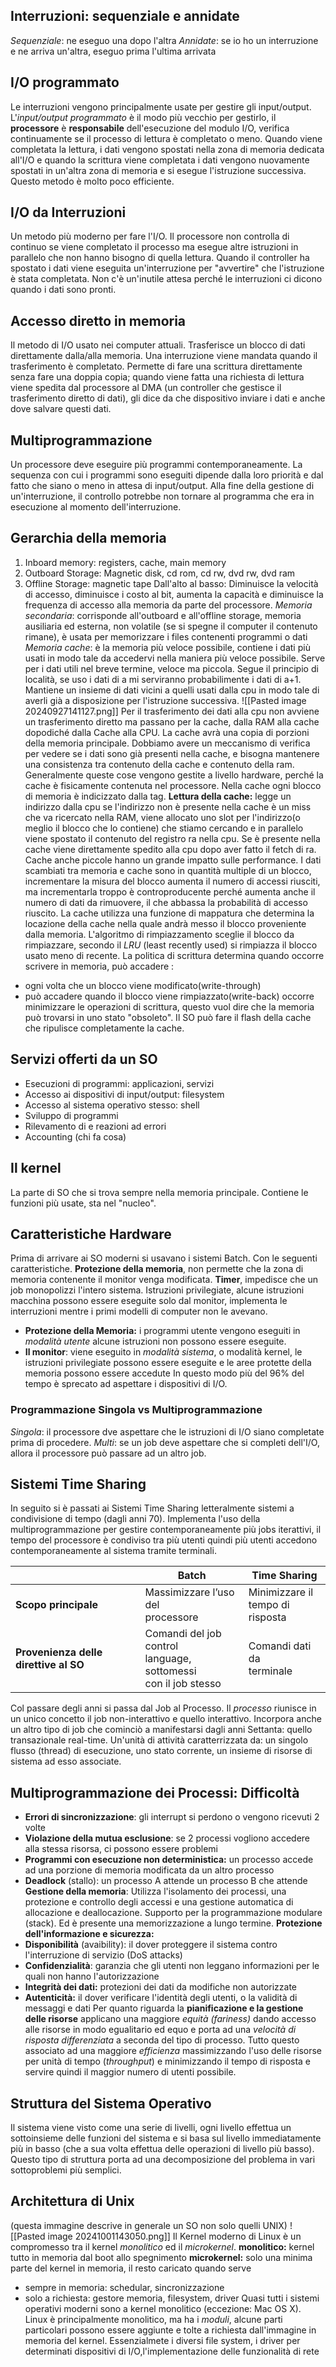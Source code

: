 ## Interruzioni: sequenziale e annidate
*Sequenziale*:  ne eseguo una dopo l'altra
*Annidate*: se io ho un interruzione e ne arriva un'altra, eseguo prima l'ultima arrivata
## I/O programmato
Le interruzioni vengono principalmente usate per gestire gli input/output.
L'*input/output programmato* è il modo più vecchio per gestirlo, il **processore** è **responsabile** dell'esecuzione del modulo I/O, verifica continuamente se il processo di lettura è completato o meno. Quando viene completata la lettura, i dati vengono spostati nella zona di memoria dedicata all'I/O e quando la scrittura viene completata i dati vengono nuovamente spostati in un'altra zona di memoria e si esegue l'istruzione successiva. Questo metodo è molto poco efficiente.
## I/O da Interruzioni
Un metodo più moderno per fare l'I/O. Il processore non controlla di continuo se viene completato il processo ma esegue altre istruzioni in parallelo che non hanno bisogno di quella lettura. Quando il controller ha spostato i dati viene eseguita un'interruzione per "avvertire" che l'istruzione è stata completata. Non c'è un'inutile attesa perché le interruzioni ci dicono quando i dati sono pronti.
## Accesso diretto in memoria
Il metodo di I/O usato nei computer attuali. Trasferisce un blocco di dati direttamente dalla/alla memoria. Una interruzione viene mandata quando il trasferimento è completato. Permette di fare una scrittura direttamente senza fare una doppia copia; quando viene fatta una richiesta di lettura viene spedita dal processore al DMA (un controller che gestisce il trasferimento diretto di dati), gli dice da che dispositivo inviare i dati e anche dove salvare questi dati.
## Multiprogrammazione
Un processore deve eseguire più programmi contemporaneamente. La sequenza con cui i programmi sono eseguiti dipende dalla loro priorità e dal fatto che siano o meno in attesa di input/output. Alla fine della gestione di un'interruzione, il controllo potrebbe non tornare al programma che era in esecuzione al momento dell'interruzione.
## Gerarchia della memoria
1) Inboard memory: registers, cache, main memory
2) Outboard Storage: Magnetic disk, cd rom, cd rw, dvd rw, dvd ram
3) Offline Storage: magnetic tape
Dall'alto al basso:
 Diminuisce la velocità di accesso, diminuisce i costo al bit, aumenta la capacità e diminuisce la frequenza di accesso alla memoria da parte del processore.
 *Memoria secondaria*: corrisponde all'outboard e all'offline storage, memoria ausiliaria ed esterna, non volatile (se si spegne il computer il contenuto rimane), è usata per memorizzare i files contenenti programmi o dati
 *Memoria cache*: è la memoria più veloce possibile, contiene i dati più usati in modo tale da accedervi nella maniera più veloce possibile. Serve per i dati utili nel breve termine, veloce ma piccola. Segue il principio di località, se uso i dati di a mi serviranno probabilimente i dati di a+1. Mantiene un insieme di dati vicini a quelli usati dalla cpu in modo tale di averli già a disposizione per l'istruzione successiva.
 ![[Pasted image 20240927141127.png]]
 Per il trasferimento dei dati alla cpu non avviene un trasferimento diretto ma passano per la cache, dalla RAM alla cache dopodiché dalla Cache alla CPU. La cache avrà una copia di porzioni della memoria principale. Dobbiamo avere un meccanismo di verifica per vedere se i dati sono già presenti nella cache, e bisogna mantenere una consistenza tra contenuto della cache e contenuto della ram. Generalmente queste cose vengono gestite a livello hardware, perché la cache è fisicamente contenuta nel processore. Nella cache ogni blocco di memoria è indicizzato dalla tag.
 **Lettura della cache:** legge un indirizzo dalla cpu se l'indirizzo non è presente nella cache è un miss che va ricercato nella RAM, viene allocato uno slot per l'indirizzo(o meglio il blocco che lo contiene) che stiamo cercando e in parallelo viene spostato il contenuto del registro ra nella cpu. Se è presente nella cache viene direttamente spedito alla cpu dopo aver fatto il fetch di ra. Cache anche piccole hanno un grande impatto sulle performance. I dati scambiati tra memoria e cache sono in quantità multiple di un blocco, incrementare la misura del blocco aumenta il numero di accessi riusciti, ma incrementarla troppo è controproducente perché aumenta anche il numero di dati da rimuovere, il che abbassa la probabilità di accesso riuscito. La cache utilizza una funzione di mappatura che determina la locazione della cache nella quale andrà messo il blocco proveniente dalla memoria. L'algoritmo di rimpiazzamento sceglie il blocco da rimpiazzare, secondo il *LRU* (least recently used) si rimpiazza il blocco usato meno di recente. La politica di scrittura determina quando occorre scrivere in memoria, può accadere :
 - ogni volta che un blocco viene modificato(write-through)
 - può accadere quando il blocco viene rimpiazzato(write-back)
 occorre minimizzare le operazioni di scrittura, questo vuol dire che la memoria può trovarsi in uno stato "obsoleto". Il SO può fare il flash della cache che ripulisce completamente la cache.

## Servizi offerti da un SO
- Esecuzioni di programmi: applicazioni, servizi
- Accesso ai dispositivi di input/output: filesystem
- Accesso al sistema operativo stesso: shell
- Sviluppo di programmi
- Rilevamento di e reazioni ad errori
- Accounting (chi fa cosa)
## Il kernel
La parte di SO che si trova sempre nella memoria principale. Contiene le funzioni più usate, sta nel "nucleo". 
## Caratteristiche Hardware
Prima di arrivare ai SO moderni si usavano i sistemi Batch. Con le seguenti caratteristiche.
**Protezione della memoria**, non permette che la zona di memoria contenente il monitor venga modificata. 
**Timer**, impedisce che un job monopolizzi l'intero sistema. Istruzioni privilegiate, alcune istruzioni macchina possono essere eseguite solo dal monitor, implementa le interruzioni mentre i primi modelli di computer non le avevano.
- **Protezione della Memoria:** i programmi utente vengono eseguiti in *modalità utente* alcune istruzioni non possono essere eseguite.
- **Il monitor**: viene eseguito in *modalità sistema*, o modalità kernel, le istruzioni privilegiate possono essere eseguite e le aree protette della memoria possono essere accedute
In questo modo più del 96% del tempo è sprecato ad aspettare i dispositivi di I/O.
### Programmazione Singola vs Multiprogrammazione
*Singola*: il processore dve aspettare che le istruzioni di I/O siano completate prima di procedere.
*Multi*: se un job deve aspettare che si completi dell'I/O, allora il processore può passare ad un altro job.

## Sistemi Time Sharing
In seguito si è passati ai Sistemi Time Sharing letteralmente sistemi a condivisione di tempo (dagli anni 70).  Implementa l'uso della multiprogrammazione per gestire contemporaneamente più jobs iterattivi, il tempo del processore è condiviso tra più utenti quindi più utenti accedono contemporaneamente al sistema tramite terminali.

|                                       | **Batch**                                                            | **Time Sharing**                    |
| ------------------------------------- | -------------------------------------------------------------------- | ----------------------------------- |
| **Scopo principale**                  | Massimizzare l’uso del<br>processore                                 | Minimizzare il<br>tempo di risposta |
| **Provenienza delle direttive al SO** | Comandi del job control<br>language, sottomessi<br>con il job stesso | Comandi dati da<br>terminale        |

Col passare degli anni si passa dal Job al Processo. Il *processo* riunisce in un unico concetto il job non-interattivo e quello interattivo. Incorpora anche un altro tipo di job che cominciò a manifestarsi dagli anni Settanta: quello transazionale real-time. Un'unità di attività caratterrizzata da: un singolo flusso (thread) di esecuzione, uno stato corrente, un insieme di risorse di sistema ad esso associate.
## Multiprogrammazione dei Processi: Difficoltà
- **Errori di sincronizzazione**: gli interrupt si perdono o vengono ricevuti 2 volte
- **Violazione della mutua esclusione**: se 2 processi vogliono accedere alla stessa risorsa, ci possono essere problemi
- **Programmi con esecuzione non deterministica:** un processo accede ad una porzione di memoria modificata da un altro processo
- **Deadlock** (stallo): un processo A attende un processo B che attende
**Gestione della memoria**: Utilizza l'isolamento dei processi, una protezione e controllo degli accessi e una gestione automatica di allocazione e deallocazione. Supporto per la programmazione modulare (stack).  Ed è presente una memorizzazione a lungo termine.
**Protezione dell'informazione e sicurezza:** 
- **Disponibilità** (avaibility): il dover proteggere il sistema contro l'interruzione di servizio (DoS attacks)
- **Confidenzialità**: garanzia che gli utenti non leggano informazioni per le quali non hanno l'autorizzazione
- **Integrità dei dati:** protezioni dei dati da modifiche non autorizzate
- **Autenticità:** il dover verificare l'identità degli utenti, o la validità di messaggi e dati
Per quanto riguarda la **pianificazione e la gestione delle risorse** applicano una maggiore *equità (fariness)* dando accesso alle risorse in modo egualitario ed equo e porta ad una *velocità di risposta differenziata* a seconda del tipo di processo. Tutto questo associato ad una maggiore *efficienza* massimizzando l'uso delle risorse per unità di tempo (*throughput*) e minimizzando il tempo di risposta e servire quindi il maggior numero di utenti possibile.
## Struttura del Sistema Operativo
Il sistema viene visto come una serie di livelli, ogni livello effettua un sottoinsieme delle funzioni del sistema e si basa sul livello immediatamente più in basso (che a sua volta effettua delle operazioni di livello più basso). Questo tipo di struttura porta ad una decomposizione del problema in vari sottoproblemi più semplici.

## Architettura di Unix
(questa immagine descrive in generale un SO non solo quelli UNIX)
![[Pasted image 20241001143050.png]]
Il Kernel moderno di Linux è un compromesso tra il kernel *monolitico* ed il *microkernel*.
**monolitico:** kernel tutto in memoria dal boot allo spegnimento
**microkernel:** solo una minima parte del kernel in memoria, il resto caricato quando serve
- sempre in memoria: schedular, sincronizzazione
- solo a richiesta: gestore memoria, filesystem, driver
Quasi tutti i sistemi operativi moderni sono a kernel monolitico (eccezione: Mac OS X).
Linux è principalmente monolitico, ma ha i *moduli*, alcune parti particolari possono essere aggiunte e tolte a richiesta dall'immagine in memoria del kernel. Essenzialmete i diversi file system, i driver per determinati dispositivi di I/O,l'implementazione delle funzionalità di rete